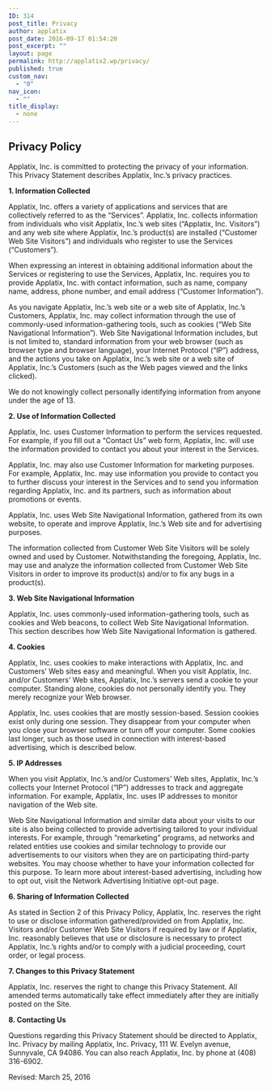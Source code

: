 ```yaml
---
ID: 314
post_title: Privacy
author: applatix
post_date: 2016-09-17 01:54:20
post_excerpt: ""
layout: page
permalink: http://applatix2.wp/privacy/
published: true
custom_nav:
  - "0"
nav_icon:
  - ""
title_display:
  - none
---
```

<h2>Privacy Policy</h2>
<p>Applatix, Inc. is committed to protecting the privacy of your information. This Privacy Statement describes Applatix, Inc.’s privacy practices.</p>
<p><strong>1. Information Collected</strong></p>
<p>Applatix, Inc. offers a variety of applications and services that are collectively referred to as the “Services”. Applatix, Inc. collects information from individuals who visit Applatix, Inc.’s web sites (“Applatix, Inc. Visitors”) and any web site where Applatix, Inc.’s product(s) are installed (“Customer Web Site Visitors”) and individuals who register to use the Services (“Customers”).</p>
<p>When expressing an interest in obtaining additional information about the Services or registering to use the Services, Applatix, Inc. requires you to provide Applatix, Inc. with contact information, such as name, company name, address, phone number, and email address (“Customer Information”).</p>
<p>As you navigate Applatix, Inc.’s web site or a web site of Applatix, Inc.’s Customers, Applatix, Inc. may collect information through the use of commonly-used information-gathering tools, such as cookies (“Web Site Navigational Information”). Web Site Navigational Information includes, but is not limited to, standard information from your web browser (such as browser type and browser language), your Internet Protocol (“IP”) address, and the actions you take on Applatix, Inc.’s web site or a web site of Applatix, Inc.’s Customers (such as the Web pages viewed and the links clicked).</p>
<p>We do not knowingly collect personally identifying information from anyone under the age of 13.</p>
<p><strong>2. Use of Information Collected</strong></p>
<p>Applatix, Inc. uses Customer Information to perform the services requested. For example, if you fill out a “Contact Us” web form, Applatix, Inc. will use the information provided to contact you about your interest in the Services.</p>
<p>Applatix, Inc. may also use Customer Information for marketing purposes. For example, Applatix, Inc. may use information you provide to contact you to further discuss your interest in the Services and to send you information regarding Applatix, Inc. and its partners, such as information about promotions or events.</p>
<p>Applatix, Inc. uses Web Site Navigational Information, gathered from its own website, to operate and improve Applatix, Inc.’s Web site and for advertising purposes.</p>
<p>The information collected from Customer Web Site Visitors will be solely owned and used by Customer. Notwithstanding the foregoing, Applatix, Inc. may use and analyze the information collected from Customer Web Site Visitors in order to improve its product(s) and/or to fix any bugs in a product(s).</p>
<p><strong>3. Web Site Navigational Information</strong></p>
<p>Applatix, Inc. uses commonly-used information-gathering tools, such as cookies and Web beacons, to collect Web Site Navigational Information. This section describes how Web Site Navigational Information is gathered.</p>
<p><strong>4. Cookies</strong></p>
<p>Applatix, Inc. uses cookies to make interactions with Applatix, Inc. and Customers’ Web sites easy and meaningful. When you visit Applatix, Inc. and/or Customers’ Web sites, Applatix, Inc.’s servers send a cookie to your computer. Standing alone, cookies do not personally identify you. They merely recognize your Web browser.</p>
<p>Applatix, Inc. uses cookies that are mostly session-based. Session cookies exist only during one session. They disappear from your computer when you close your browser software or turn off your computer. Some cookies last longer, such as those used in connection with interest-based advertising, which is described below.</p>
<p><strong>5. IP Addresses</strong></p>
<p>When you visit Applatix, Inc.’s and/or Customers’ Web sites, Applatix, Inc.’s collects your Internet Protocol (“IP”) addresses to track and aggregate information. For example, Applatix, Inc. uses IP addresses to monitor navigation of the Web site.</p>
<p>Web Site Navigational Information and similar data about your visits to our site is also being collected to provide advertising tailored to your individual interests. For example, through “remarketing” programs, ad networks and related entities use cookies and similar technology to provide our advertisements to our visitors when they are on participating third-party websites. You may choose whether to have your information collected for this purpose. To learn more about interest-based advertising, including how to opt out, visit the Network Advertising Initiative opt-out page.</p>
<p><strong>6. Sharing of Information Collected</strong></p>
<p>As stated in Section 2 of this Privacy Policy, Applatix, Inc. reserves the right to use or disclose information gathered/provided on from Applatix, Inc. Visitors and/or Customer Web Site Visitors if required by law or if Applatix, Inc. reasonably believes that use or disclosure is necessary to protect Applatix, Inc.’s rights and/or to comply with a judicial proceeding, court order, or legal process.</p>
<p><strong>7. Changes to this Privacy Statement</strong></p>
<p>Applatix, Inc. reserves the right to change this Privacy Statement. All amended terms automatically take effect immediately after they are initially posted on the Site.</p>
<p><strong>8. Contacting Us</strong></p>
<p>Questions regarding this Privacy Statement should be directed to Applatix, Inc. Privacy by mailing Applatix, Inc. Privacy, 111 W. Evelyn avenue, Sunnyvale, CA 94086. You can also reach Applatix, Inc. by phone at (408) 316-6902.</p>
<p>Revised: March 25, 2016</p>